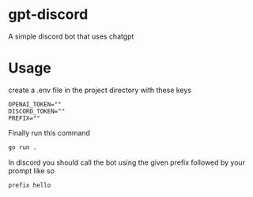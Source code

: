 # gpt-discord
A simple discord bot that uses chatgpt

# Usage
create a .env file in the project directory with these keys

```env
OPENAI_TOKEN=""
DISCORD_TOKEN=""
PREFIX=""
```

Finally run this command
```bash
go run .
```

In discord you should call the bot using the given prefix followed by your prompt like so
```
prefix hello
```
